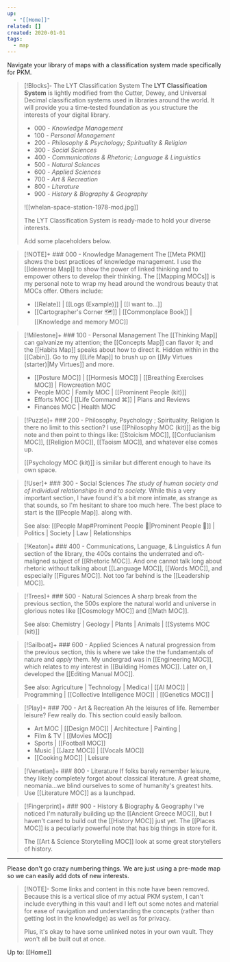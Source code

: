 ```yaml
---
up:
  - "[[Home]]"
related: []
created: 2020-01-01
tags:
  - map
---
```

Navigate your library of maps with a classification system made specifically for PKM. 

> [!Blocks]- The LYT Classification System
> The **LYT Classification System** is lightly modified from the Cutter, Dewey, and Universal Decimal classification systems used in libraries around the world. It will provide you a time-tested foundation as you structure the interests of your digital library.
> - 000 - *Knowledge Management*
> - 100  - *Personal Management*
> - 200 - *Philosophy & Psychology; Spirituality & Religion*
> - 300 - *Social Sciences*
> - 400 - *Communications & Rhetoric; Language & Linguistics*
> - 500 - *Natural Sciences*
> - 600 - *Applied Sciences*
> - 700 - *Art & Recreation*
> - 800 - *Literature*
> - 900 - *History & Biography & Geography*
> 
> ![[whelan-space-station-1978-mod.jpg]]
> 
> The LYT Classification System is ready-made to hold your diverse interests. 
> 
> Add some placeholders below. 

> [!NOTE]+ ### 000 - Knowledge Management
> The [[Meta PKM]] shows the best practices of knowledge management. I use the [[Ideaverse Map]] to show the power of linked thinking and to empower others to develop their thinking. The [[Mapping MOCs]] is my personal note to wrap my head around the wondrous beauty that MOCs offer. Others include:
> 
> - [[Relate]] | [[Logs (Example)]] |  [[I want to...]]
> - [[Cartographer's Corner 🗺]] | [[Commonplace Book]] |  [[Knowledge and memory MOC]]

> [!Milestone]+ ### 100 - Personal Management
> The [[Thinking Map]] can galvanize my attention; the [[Concepts Map]] can flavor it; and the [[Habits Map]] speaks about how to direct it. Hidden within in the [[Cabin]]. Go to my [[Life Map]] to brush up on [[My Virtues (starter)|My Virtues]] and more.
> 
> - [[Posture MOC]] | [[Hormesis MOC]] | [[Breathing Exercises MOC]] | Flowcreation MOC
> - People MOC | Family MOC | [[Prominent People (kit)]]
> - Efforts MOC | [[Life Command ⌘]] | Plans and Reviews
> - Finances MOC | Health MOC

> [!Puzzle]+ ### 200 - Philosophy, Psychology ; Spirituality, Religion
> Is there no limit to this section? I use [[Philosophy MOC (kit)]] as the big note and then point to things like: [[Stoicism MOC]], [[Confucianism MOC]], [[Religion MOC]], [[Taoism MOC]], and whatever else comes up.
> 
> [[Psychology MOC (kit)]] is similar but different enough to have its own space.

> [!User]+ ### 300 - Social Sciences
> *The study of human society and of individual relationships in and to society.*
> While this a very important section, I have found it's a bit more intimate, as strange as that sounds, so I'm hesitant to share too much here. The best place to start is the [[People Map]]. along with.
> 
> See also: [[People Map#Prominent People 🌋|Prominent People 🌋]] | Politics | Society | Law | Relationships

> [!Keaton]+ ### 400 - Communications, Language, & Linguistics
> A fun section of the library, the 400s contains the underrated and oft-maligned subject of [[Rhetoric MOC]]. And one cannot talk long about rhetoric without talking about [[Language MOC]], [[Words MOC]], and especially [[Figures MOC]]. Not too far behind is the [[Leadership MOC]].

> [!Trees]+ ### 500 - Natural Sciences
> A sharp break from the previous section, the 500s explore the natural world and universe in glorious notes like [[Cosmology MOC]] and [[Math MOC]]. 
> 
> See also: Chemistry | Geology | Plants | Animals | [[Systems MOC (kit)]]

> [!Sailboat]+ ### 600 - Applied Sciences
> A natural progression from the previous section, this is where we take the the fundamentals of nature and *apply* them. My undergrad was in [[Engineering MOC]], which relates to my interest in [[Building Homes MOC]]. Later on, I developed the [[Editing Manual MOC]].
> 
> See also: Agriculture | Technology | Medical | [[AI MOC]] | Programming | [[Collective Intelligence MOC]] | [[Genetics MOC]] | 

> [!Play]+ ### 700 - Art & Recreation
> Ah the leisures of life. Remember leisure? Few really do. This section could easily balloon. 
> 
> - Art MOC | [[Design MOC]] | Architecture | Painting | 
> - Film & TV | [[Movies MOC]] 
> - Sports | [[Football MOC]] 
> - Music | [[Jazz MOC]] | [[Vocals MOC]] 
> - [[Cooking MOC]] | Leisure 

> [!Venetian]+ ### 800 - Literature
> If folks barely remember leisure, they likely completely forgot about classical literature. A great shame, neomania...we blind ourselves to some of humanity's greatest hits. Use [[Literature MOC]] as a launchpad.

> [!Fingerprint]+ ### 900 - History & Biography & Geography
> I've noticed I'm naturally building up the [[Ancient Greece MOC]], but I haven't cared to build out the [[History MOC]] just yet. The [[Places MOC]] is a peculiarly powerful note that has big things in store for it.
> 
> The [[Art & Science Storytelling MOC]] look at some great storytellers of history. 

---

Please don't go crazy numbering things. We are just using a pre-made map so we can easily add dots of new interests. 

> [!NOTE]- Some links and content in this note have been removed.
> Because this is a vertical slice of my actual PKM system, I can't include everything in this vault and I left out some notes and material for ease of navigation and understanding the concepts (rather than getting lost in the knowledge) as well as for privacy. 
>  
> Plus, it's okay to have some unlinked notes in your own vault. They won't all be built out at once.

Up to: [[Home]]